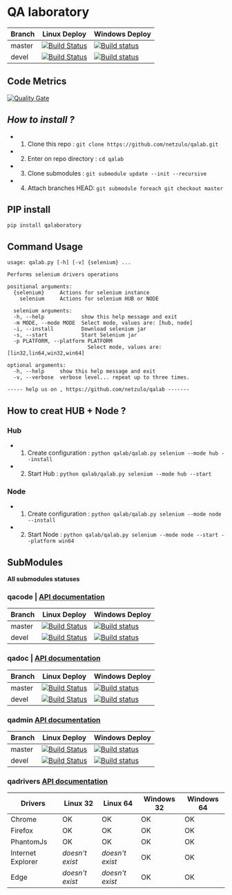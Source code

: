 # QA laboratory 

| Branch  | Linux Deploy | Windows Deploy |
| ------------- | ------------- |  ------------- |
| master  | [![Build Status](https://travis-ci.org/netzulo/qalab.svg?branch=master)](https://travis-ci.org/netzulo/qalab)  | [![Build status](https://ci.appveyor.com/api/projects/status/f4orjhi6vjgsxxq9/branch/master?svg=true)](https://ci.appveyor.com/project/netzulo/qalab-v060g/branch/master)  |
| devel  | [![Build Status](https://travis-ci.org/netzulo/qalab.svg?branch=devel)](https://travis-ci.org/netzulo/qalab)  | [![Build status](https://ci.appveyor.com/api/projects/status/f4orjhi6vjgsxxq9/branch/devel?svg=true)](https://ci.appveyor.com/project/netzulo/qalab-v060g/branch/devel)  |

## Code Metrics

[![Quality Gate](https://qalab.tk/api/badges/gate?key=qacode)](https://qalab.tk/api/badges/gate?key=qacode)

## _How to install ?_

+ 1. Clone this repo : `git clone https://github.com/netzulo/qalab.git`
+ 2. Enter on repo directory : `cd qalab`
+ 3. Clone submodules : `git submodule update --init --recursive`
+ 4. Attach branches HEAD: `git submodule foreach git checkout master`

## PIP install

```
pip install qalaboratory
```

## Command Usage

```
usage: qalab.py [-h] [-v] {selenium} ...

Performs selenium drivers operations

positional arguments:
  {selenium}     Actions for selenium instance
    selenium     Actions for selenium HUB or NODE
	
  selenium arguments:
  -h, --help            show this help message and exit
  -m MODE, --mode MODE  Select mode, values are: [hub, node]
  -i, --install         Download selenium jar
  -s, --start           Start Selenium jar
  -p PLATFORM, --platform PLATFORM
                          Select mode, values are: [lin32,lin64,win32,win64]

optional arguments:
  -h, --help     show this help message and exit
  -v, --verbose  verbose level... repeat up to three times.

----- help us on , https://github.com/netzulo/qalab -------
```

## How to creat HUB + Node ?

### Hub

+ 1. Create configuration : `python qalab/qalab.py selenium --mode hub --install`
+ 2. Start Hub : `python qalab/qalab.py selenium --mode hub --start`

### Node

+ 1. Create configuration : `python qalab/qalab.py selenium --mode node --install`
+ 2. Start Node : `python qalab/qalab.py selenium --mode node --start --platform win64`


## SubModules

__All submodules statuses__

### qacode | **[API documentation](http://qalab.tk/qacode/)**

| Branch  | Linux Deploy | Windows Deploy |
| ------------- | ------------- |  ------------- |
| master  | [![Build Status](https://travis-ci.org/netzulo/qadoc.svg?branch=master)](https://travis-ci.org/netzulo/qacode)  | [![Build status](https://ci.appveyor.com/api/projects/status/4a0tc5pis1bykt9x/branch/master?svg=true)](https://ci.appveyor.com/project/netzulo/qacode/branch/master)  |
| devel  | [![Build Status](https://travis-ci.org/netzulo/qadmin.svg?branch=devel)](https://travis-ci.org/netzulo/qacode)  | [![Build status](https://ci.appveyor.com/api/projects/status/4a0tc5pis1bykt9x/branch/devel?svg=true)](https://ci.appveyor.com/project/netzulo/qacode/branch/devel)  |


### qadoc | **[API documentation](http://qalab.tk/qadoc/)**

| Branch  | Linux Deploy | Windows Deploy |
| ------------- | ------------- |  ------------- |
| master  | [![Build Status](https://travis-ci.org/netzulo/qadoc.svg?branch=master)](https://travis-ci.org/netzulo/qadoc)  | [![Build status](https://ci.appveyor.com/api/projects/status/o70qi0ykpagrgte2/branch/master?svg=true)](https://ci.appveyor.com/project/netzulo/qadoc/branch/master)  |
| devel  | [![Build Status](https://travis-ci.org/netzulo/qadoc.svg?branch=devel)](https://travis-ci.org/netzulo/qadoc)  | [![Build status](https://ci.appveyor.com/api/projects/status/o70qi0ykpagrgte2/branch/devel?svg=true)](https://ci.appveyor.com/project/netzulo/qadoc/branch/devel)  |


### qadmin  **[API documentation](http://qalab.tk/qadmin/)**

| Branch  | Linux Deploy | Windows Deploy |
| ------------- | ------------- |  ------------- |
| master  | [![Build Status](https://travis-ci.org/netzulo/qadmin.svg?branch=master)](https://travis-ci.org/netzulo/qadmin)  | [![Build status](https://ci.appveyor.com/api/projects/status/qrb3o3qdeg3qv9eq/branch/master?svg=true)](https://ci.appveyor.com/project/netzulo/qadmin/branch/master)  |
| devel  | [![Build Status](https://travis-ci.org/netzulo/qadmin.svg?branch=devel)](https://travis-ci.org/netzulo/qadmin)  | [![Build status](https://ci.appveyor.com/api/projects/status/qrb3o3qdeg3qv9eq/branch/devel?svg=true)](https://ci.appveyor.com/project/netzulo/qadmin/branch/devel)  |


### qadrivers  **[API documentation](http://qalab.tk/qadrivers/)**

| Drivers  | Linux 32 | Linux 64 |  Windows 32 | Windows 64 |
| ------------- | ------------- |  ------------- |  ------------- |  ------------- |
| Chrome |  OK |  OK |  OK |  OK |
| Firefox |  OK |  OK |  OK |  OK |
| PhantomJs |  OK |  OK |  OK |  OK |
| Internet Explorer |  _doesn't exist_ |  _doesn't exist_ |  OK |  OK |
| Edge |  _doesn't exist_ |  _doesn't exist_ |  OK |  OK |
